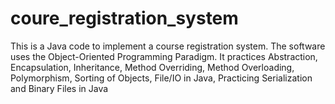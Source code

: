 # coure_registration_system
This is a Java code to implement a course registration system. The software uses the Object-Oriented Programming Paradigm. It practices  Abstraction, Encapsulation, Inheritance, Method Overriding, Method Overloading, Polymorphism, Sorting of Objects, File/IO in Java, Practicing Serialization and Binary Files in Java
